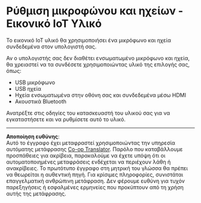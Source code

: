 <!--
CO_OP_TRANSLATOR_METADATA:
{
  "original_hash": "7a65ee743f916276a2848b8a9491feb7",
  "translation_date": "2025-08-27T20:33:16+00:00",
  "source_file": "6-consumer/lessons/1-speech-recognition/virtual-device-microphone.md",
  "language_code": "el"
}
-->
# Ρύθμιση μικροφώνου και ηχείων - Εικονικό IoT Υλικό

Το εικονικό IoT υλικό θα χρησιμοποιήσει ένα μικρόφωνο και ηχεία συνδεδεμένα στον υπολογιστή σας.

Αν ο υπολογιστής σας δεν διαθέτει ενσωματωμένο μικρόφωνο και ηχεία, θα χρειαστεί να τα συνδέσετε χρησιμοποιώντας υλικό της επιλογής σας, όπως:

* USB μικρόφωνο
* USB ηχεία
* Ηχεία ενσωματωμένα στην οθόνη σας και συνδεδεμένα μέσω HDMI
* Ακουστικά Bluetooth

Ανατρέξτε στις οδηγίες του κατασκευαστή του υλικού σας για να εγκαταστήσετε και να ρυθμίσετε αυτό το υλικό.

---

**Αποποίηση ευθύνης**:  
Αυτό το έγγραφο έχει μεταφραστεί χρησιμοποιώντας την υπηρεσία αυτόματης μετάφρασης [Co-op Translator](https://github.com/Azure/co-op-translator). Παρόλο που καταβάλλουμε προσπάθειες για ακρίβεια, παρακαλούμε να έχετε υπόψη ότι οι αυτοματοποιημένες μεταφράσεις ενδέχεται να περιέχουν λάθη ή ανακρίβειες. Το πρωτότυπο έγγραφο στη μητρική του γλώσσα θα πρέπει να θεωρείται η αυθεντική πηγή. Για κρίσιμες πληροφορίες, συνιστάται επαγγελματική ανθρώπινη μετάφραση. Δεν φέρουμε ευθύνη για τυχόν παρεξηγήσεις ή εσφαλμένες ερμηνείες που προκύπτουν από τη χρήση αυτής της μετάφρασης.